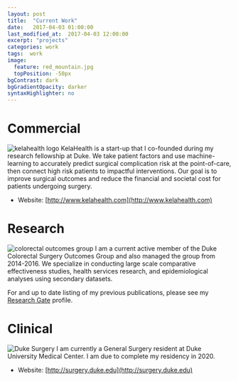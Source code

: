 ```yaml
---
layout: post
title:  "Current Work"
date:   2017-04-03 01:00:00
last_modified_at:  2017-04-03 12:00:00
excerpt: "projects"
categories: work
tags:  work
image:
  feature: red_mountain.jpg
  topPosition: -50px
bgContrast: dark
bgGradientOpacity: darker
syntaxHighlighter: no
---
```

# Commercial
![kelahealth logo](kela_logo_darkerOrange.png)
KelaHealth is a start-up that I co-founded during my research fellowship at Duke. We take patient factors and use machine-learning to accurately predict surgical complication risk at the point-of-care, then connect high risk patients to impactful interventions. Our goal is to improve surgical outcomes and reduce the financial and societal cost for patients undergoing surgery.

- Website: [http://www.kelahealth.com](http://www.kelahealth.com)

# Research
![colorectal outcomes group](crs_group_logo.png)
I am a current active member of the Duke Colorectal Surgery Outcomes Group and also managed the group from 2014-2016. We specialize in conducting large scale comparative effectiveness studies, health services research, and epidemiological analyses using secondary datasets. 

For and up to date listing of my previous publications, please see my [Research Gate](http://researchgate.net/profile/Zhifei_sun) profile.

# Clinical
![Duke Surgery](logo-surgery.png)
I am currently a General Surgery resident at Duke University Medical Center. I am due to complete my residency in 2020.

- Website: [http://surgery.duke.edu](http://surgery.duke.edu)